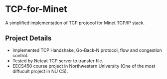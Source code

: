# TCP-for-Minet

A simplified implementation of TCP protocol for Minet TCP/IP stack.

## Project Details

- Implemented TCP Handshake, Go-Back-N protocol, flow and congestion control.
- Tested by Netcat TCP server to transfer file.
- EECS450 course project in Northwestern University (One of the most diffucult project in NU CS).




 


